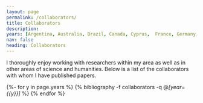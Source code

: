 ```yaml
---
layout: page
permalink: /collaborators/
title: Collaborators
description:  
years: [Argentina, Australia, Brazil, Canada, Cyprus,  France, Germany, Greece,  India, Switzerland, Turkey, UK, USA,]
nav: false
heading: Collaborators
---
```


<div class="publications">


I thoroughly enjoy working with researchers within my area as well as in  other areas of science and humanities. Below is a list of the collaborators with whom I have published papers.


{%- for y in page.years %}
  {% bibliography -f collaborators -q @*[year={{y}}]* %}
{% endfor %}

</div>

